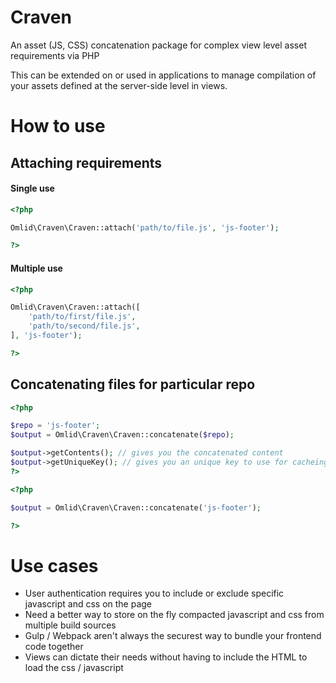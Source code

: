 # Craven
An asset (JS, CSS) concatenation package for complex view level asset requirements via PHP

This can be extended on or used in applications to manage compilation of your assets defined at the server-side level in views.

# How to use

## Attaching requirements
#### Single use
```php
<?php

Omlid\Craven\Craven::attach('path/to/file.js', 'js-footer');

?>
```

#### Multiple use
```php
<?php

Omlid\Craven\Craven::attach([
	'path/to/first/file.js',
	'path/to/second/file.js',
], 'js-footer');

?>
```

## Concatenating files for particular repo
```php
<?php

$repo = 'js-footer';
$output = Omlid\Craven\Craven::concatenate($repo);

$output->getContents(); // gives you the concatenated content
$output->getUniqueKey(); // gives you an unique key to use for cacheing
?>
```

```php
<?php

$output = Omlid\Craven\Craven::concatenate('js-footer');

?>
```

# Use cases

* User authentication requires you to include or exclude specific javascript and css on the page
* Need a better way to store on the fly compacted javascript and css from multiple build sources
* Gulp / Webpack aren't always the securest way to bundle your frontend code together
* Views can dictate their needs without having to include the HTML to load the css / javascript

